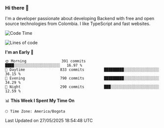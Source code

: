 ### Hi there 👋

I'm a developer passionate about developing Backend with free and open source technologies from Colombia. I like TypeScript and fast websites.

<!--START_SECTION:waka-->
![Code Time](http://img.shields.io/badge/Code%20Time-5%2C357%20hrs%2019%20mins-blue)

![Lines of code](https://img.shields.io/badge/From%20Hello%20World%20I%27ve%20Written-5.2%20million%20lines%20of%20code-blue)

**I'm an Early 🐤** 

```text
🌞 Morning                391 commits         ████░░░░░░░░░░░░░░░░░░░░░   16.97 % 
🌆 Daytime                833 commits         █████████░░░░░░░░░░░░░░░░   36.15 % 
🌃 Evening                790 commits         █████████░░░░░░░░░░░░░░░░   34.29 % 
🌙 Night                  290 commits         ███░░░░░░░░░░░░░░░░░░░░░░   12.59 % 
```


📊 **This Week I Spent My Time On** 

```text
🕑︎ Time Zone: America/Bogota
```


 Last Updated on 27/05/2025 18:54:48 UTC
<!--END_SECTION:waka-->
